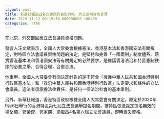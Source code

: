 ```yaml
---
layout: post
title: 新華社報道四名立會議員喪失資格　外交部稱合情合理
date: 2020-11-12 00:19:30.000000000 +08:00
categories: rthk
---
```


在北京，外交部回應立法會議員資格問題。

發言人汪文斌表示，全國人大常委會根據憲法、香港基本法和香港國安法有關規定，對特區立法會議員資格問題的決定，是堅持和完善「一國兩制」制度體系、落實香港基本法和香港國安法等有關規定的必然要求，是維護香港法治和特區憲制秩序的必要之舉，合情合理，合憲合法。

他重申，全國人大常委會有關決定針對的是不符合「擁護中華人民共和國香港特別行政區基本法」和「效忠中華人民共和國香港特別行政區」法定要求和條件的立法會議員，違法者須承擔法律責任，是任何一個法治社會的基本準則。

另外，新華社報道，香港特區政府根據全國人大常委會有關決定，原定於2020年9月6日舉行的香港特區第七屆立法會選舉提名期間，被特區依法裁定提名無效的楊岳橋、郭榮鏗、郭家麒、梁繼昌4名第六屆立法會議員，即時喪失資格。　　
